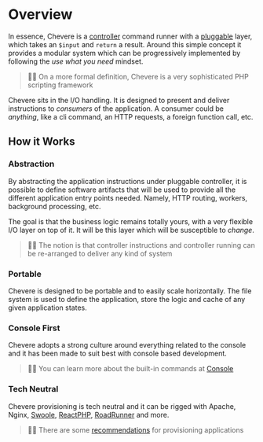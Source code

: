 # Overview

In essence, Chevere is a [controller](./../components/controller.md) command runner with a [pluggable](../components/plugin.md) layer, which takes an `$input` and `return` a result. Around this simple concept it provides a modular system which can be progressively implemented by following the *use what you need* mindset.

> 🧔🏾 On a more formal definition, Chevere is a very sophisticated PHP scripting framework

Chevere sits in the I/O handling. It is designed to present and deliver instructions to *consumers* of the application. A consumer could be _anything_, like a cli command, an HTTP requests, a foreign function call, etc.

## How it Works

### Abstraction 

By abstracting the application instructions under pluggable controller, it is possible to define software artifacts that will be used to provide all the different application entry points needed. Namely, HTTP routing, workers, background processing, etc.

The goal is that the business logic remains totally yours, with a very flexible I/O layer on top of it. It will be this layer which will be susceptible to _change_.

> 🧔🏾 The notion is that controller instructions and controller running can be re-arranged to deliver any kind of system

### Portable

Chevere is designed to be portable and to easily scale horizontally. The file system is used to define the application, store the logic and cache of any given application states.

### Console First

Chevere adopts a strong culture around everything related to the console and it has been made to suit best with console based development.

> 👍🏾 You can learn more about the built-in commands at [Console](../components/console.md)

### Tech Neutral

Chevere provisioning is tech neutral and it can be rigged with Apache, Nginx, [Swoole](https://www.swoole.co.uk/), [ReactPHP](https://reactphp.org/), [RoadRunner](https://roadrunner.dev/) and more.

> 🧔🏾 There are some [recommendations](../application/recommendations.md) for provisioning applications
